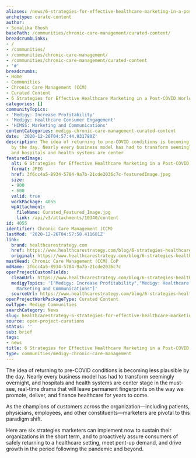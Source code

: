 ```yaml
---
aliases: /news/6-strategies-for-effective-healthcare-marketing-in-a-post-covid-world
archetype: curate-content
author:
- Sonalika Ghosh
basePath: /communities/chronic-care-management/curated-content/
breadcrumbLinks:
- /
- /communities/
- /communities/chronic-care-management/
- /communities/chronic-care-management/curated-content
- '#'
breadcrumbs:
- Home
- Communities
- Chronic Care Management (CCM)
- Curated Content
- 6 Strategies for Effective Healthcare Marketing in a Post-COVID World
categories: []
communityTopics:
- 'Medigy: Increase Profitability'
- 'Medigy: Healthcare Consumer Engagement'
- 'HIMSS: Marketing and Communications'
contentCategories: medigy-chronic-care-management-curated-content
date: '2020-12-26T04:57:44.931780Z'
description: The idea of returning to pre-COVID conditions is becoming less plausible
  by the day. Nearly every business model has had to transform seemingly overnight,
  and hospitals and health systems are center
featuredImage:
  alt: 6 Strategies for Effective Healthcare Marketing in a Post-COVID World
  format: JPEG
  href: 3f6cc4a5-8934-5784-9a7b-21cde2036c7c-featuredImage.jpeg
  size:
  - 900
  - 600
  valid: true
  workPackage: 4055
  wpAttachment:
    fileName: Curated_Featured_Image.jpg
    link: /api/v3/attachments/10340/content
id: 4055
identifier: Chronic Care Management (CCM)
lastMod: '2020-12-26T04:57:58.411681Z'
link:
  brand: healthcarestrategy.com
  href: https://www.healthcarestrategy.com/blog/6-strategies-healthcare-marketing-post-covid/
  original: https://www.healthcarestrategy.com/blog/6-strategies-healthcare-marketing-post-covid/
mastHead: Chronic Care Management (CCM) CoP
mdName: 3f6cc4a5-8934-5784-9a7b-21cde2036c7c
openProjectCustomFields:
  cleanUrl: https://www.healthcarestrategy.com/blog/6-strategies-healthcare-marketing-post-covid/
  medigyTopics: '["Medigy: Increase Profitability","Medigy: Healthcare Consumer Engagement","HIMSS:
    Marketing and Communications"]'
  sourceUrl: https://www.healthcarestrategy.com/blog/6-strategies-healthcare-marketing-post-covid/
openProjectWorkPackageType: Curated Content
owlType: Medigy Communities
searchCategory: News
slug: healthcarestrategy-6-strategies-for-effective-healthcare-marketing-in-a-post-covid-world
source: open-project-curations
status: ''
sub: brief
tags:
- news
title: 6 Strategies for Effective Healthcare Marketing in a Post-COVID World
type: communities/medigy-chronic-care-management
---
```


<p>The idea of returning to pre-COVID conditions is becoming less plausible by the day. Nearly every business model has had to transform seemingly overnight, and hospitals and health systems are center stage in the must-see, real-time drama that will leave permanent fingerprints on the way we promote, deliver, and finance healthcare for years to come.</p><p>As the champions of customers across the organization—including patients, physicians, employees, and other constituents—marketers are pivotal to this paradigm shift.&nbsp;</p><p>Here are six strategies marketers can implement now to sustain their organizations in the short term, and to proactively assure consumers of safely returning to a healthcare setting, meet pent-up demand, and drive growth in the period following the pandemic and beyond.</p>